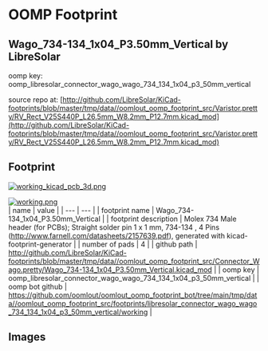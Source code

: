 # OOMP Footprint  
## Wago_734-134_1x04_P3.50mm_Vertical  by LibreSolar  
  
oomp key: oomp_libresolar_connector_wago_wago_734_134_1x04_p3_50mm_vertical  
  
source repo at: [http://github.com/LibreSolar/KiCad-footprints/blob/master/tmp/data//oomlout_oomp_footprint_src/Varistor.pretty/RV_Rect_V25S440P_L26.5mm_W8.2mm_P12.7mm.kicad_mod](http://github.com/LibreSolar/KiCad-footprints/blob/master/tmp/data//oomlout_oomp_footprint_src/Varistor.pretty/RV_Rect_V25S440P_L26.5mm_W8.2mm_P12.7mm.kicad_mod)  
## Footprint  
  
[![working_kicad_pcb_3d.png](working_kicad_pcb_3d_600.png)](working_kicad_pcb_3d.png)  
  
[![working.png](working_600.png)](working.png)  
| name | value | 
| --- | --- | 
| footprint name | Wago_734-134_1x04_P3.50mm_Vertical | 
| footprint description | Molex 734 Male header (for PCBs); Straight solder pin 1 x 1 mm, 734-134 , 4 Pins (http://www.farnell.com/datasheets/2157639.pdf), generated with kicad-footprint-generator | 
| number of pads | 4 | 
| github path | http://github.com/LibreSolar/KiCad-footprints/blob/master/tmp/data//oomlout_oomp_footprint_src/Connector_Wago.pretty/Wago_734-134_1x04_P3.50mm_Vertical.kicad_mod | 
| oomp key | oomp_libresolar_connector_wago_wago_734_134_1x04_p3_50mm_vertical | 
| oomp bot github | https://github.com/oomlout/oomlout_oomp_footprint_bot/tree/main/tmp/data//oomlout_oomp_footprint_src/footprints/libresolar_connector_wago_wago_734_134_1x04_p3_50mm_vertical/working | 
## Images  

